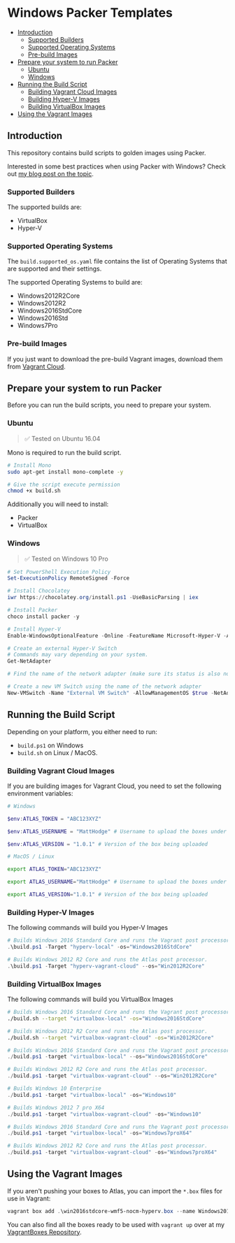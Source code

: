 # Windows Packer Templates

<!-- TOC depthFrom:2 -->

- [Introduction](#introduction)
    - [Supported Builders](#supported-builders)
    - [Supported Operating Systems](#supported-operating-systems)
    - [Pre-build Images](#pre-build-images)
- [Prepare your system to run Packer](#prepare-your-system-to-run-packer)
    - [Ubuntu](#ubuntu)
    - [Windows](#windows)
- [Running the Build Script](#running-the-build-script)
    - [Building Vagrant Cloud Images](#building-vagrant-cloud-images)
    - [Building Hyper-V Images](#building-hyper-v-images)
    - [Building VirtualBox Images](#building-virtualbox-images)
- [Using the Vagrant Images](#using-the-vagrant-images)

<!-- /TOC -->

## Introduction
This repository contains build scripts to golden images using Packer.

Interested in some best practices when using Packer with Windows? Check out [my blog post on the topic](https://hodgkins.io/best-practices-with-packer-and-windows).

### Supported Builders

The supported builds are:
* VirtualBox
* Hyper-V

### Supported Operating Systems

The `build.supported_os.yaml` file contains the list of Operating Systems that are supported and their settings.

The supported Operating Systems to build are:
* Windows2012R2Core
* Windows2012R2
* Windows2016StdCore
* Windows2016Std
* Windows7Pro

### Pre-build Images

If you just want to download the pre-build Vagrant images, download them from [Vagrant Cloud](https://app.vagrantup.com/MattHodge).

## Prepare your system to run Packer

Before you can run the build scripts, you need to prepare your system.

### Ubuntu

> :white_check_mark: Tested on Ubuntu 16.04

Mono is required to run the build script.

```bash
# Install Mono
sudo apt-get install mono-complete -y

# Give the script execute permission
chmod +x build.sh
```

Additionally you will need to install:

* Packer
* VirtualBox

### Windows

> :white_check_mark: Tested on Windows 10 Pro

```powershell
# Set PowerShell Execution Policy
Set-ExecutionPolicy RemoteSigned -Force

# Install Chocolatey
iwr https://chocolatey.org/install.ps1 -UseBasicParsing | iex

# Install Packer
choco install packer -y

# Install Hyper-V
Enable-WindowsOptionalFeature -Online -FeatureName Microsoft-Hyper-V -All

# Create an external Hyper-V Switch
# Commands may vary depending on your system.
Get-NetAdapter

# Find the name of the network adapter (make sure its status is also not disconnected)

# Create a new VM Switch using the name of the network adapter
New-VMSwitch -Name "External VM Switch" -AllowManagementOS $true -NetAdapterName "<Your Adapter Name Here>"
```

## Running the Build Script

Depending on your platform, you either need to run:
* `build.ps1` on Windows
* `build.sh` on Linux / MacOS.

### Building Vagrant Cloud Images
If you are building images for Vagrant Cloud, you need to set the following environment variables:

```powershell
# Windows

$env:ATLAS_TOKEN = "ABC123XYZ"

$env:ATLAS_USERNAME = "MattHodge" # Username to upload the boxes under

$env:ATLAS_VERSION = "1.0.1" # Version of the box being uploaded
```

```bash
# MacOS / Linux

export ATLAS_TOKEN="ABC123XYZ"

export ATLAS_USERNAME="MattHodge" # Username to upload the boxes under

export ATLAS_VERSION="1.0.1" # Version of the box being uploaded
```


### Building Hyper-V Images

The following commands will build you Hyper-V Images

```powershell
# Builds Windows 2016 Standard Core and runs the Vagrant post processor (local).
.\build.ps1 -Target "hyperv-local" -os="Windows2016StdCore"

# Builds Windows 2012 R2 Core and runs the Atlas post processor.
.\build.ps1 -Target "hyperv-vagrant-cloud" --os="Win2012R2Core"
```

### Building VirtualBox Images

The following commands will build you VirtualBox Images

```bash
# Builds Windows 2016 Standard Core and runs the Vagrant post processor (local).
./build.sh --target "virtualbox-local" -os="Windows2016StdCore"

# Builds Windows 2012 R2 Core and runs the Atlas post processor.
./build.sh --target "virtualbox-vagrant-cloud" -os="Win2012R2Core"
```

```powershell
# Builds Windows 2016 Standard Core and runs the Vagrant post processor (local).
./build.ps1 -target "virtualbox-local" --os="Windows2016StdCore"

# Builds Windows 2012 R2 Core and runs the Atlas post processor.
./build.ps1 -target "virtualbox-vagrant-cloud" --os="Win2012R2Core"

# Builds Windows 10 Enterprise
./build.ps1 -target "virtualbox-local" -os="Windows10"

# Builds Windows 2012 7 pro X64
./build.ps1 -target "virtualbox-vagrant-cloud" -os="Windows10"

# Builds Windows 2016 Standard Core and runs the Vagrant post processor (local).
./build.ps1 -target "virtualbox-local" -os="Windows7proX64"

# Builds Windows 2012 R2 Core and runs the Atlas post processor.
./build.ps1 -target "virtualbox-vagrant-cloud" -os="Windows7proX64"


```

## Using the Vagrant Images

If you aren't pushing your boxes to Atlas, you can import the `*.box` files for use in Vagrant:

```powershell
vagrant box add .\win2016stdcore-wmf5-nocm-hyperv.box --name Windows2016StdCore
```

You can also find all the boxes ready to be used with `vagrant up` over at my [VagrantBoxes Repository](https://github.com/MattHodge/VagrantBoxes).
